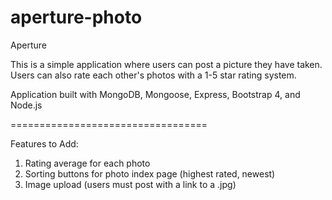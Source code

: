 # aperture-photo

Aperture

This is a simple application where users can post a picture they have taken. 
Users can also rate each other's photos with a 1-5 star rating system.

Application built with MongoDB, Mongoose, Express, Bootstrap 4, and Node.js

==================================

Features to Add:
1. Rating average for each photo
2. Sorting buttons for photo index page (highest rated, newest)
3. Image upload (users must post with a link to a .jpg)
